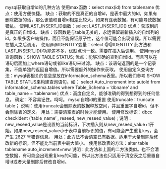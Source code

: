 mysql获取自增id的几种方法
使用max函数：select max(id) from tablename 
优点：使用方便快捷。
缺点：获取的不是真正的自增id，是表中最大的Id，如果有删除数据的话，那么该值和自增id相差比较大。如果有连表数据，有可能导致数据错乱。
使用LAST_INSERT_ID函数：select LAST_INSERT_ID()
优点：获取到的是真正的自增id。
缺点：该函数是与table无关的，永远保留最新插入的自增列的id。如果多客户端操作，而且不能保证原子性，这个值可能会出现错误。所以需要在插入之后调用。
使用@@IDENTITY变量：select @@IDENTITY 
此方法和LAST_INSERT_ID()功能差不多，优缺点也一致。需要在插入后调用。
使用mysql查询函数：SHOW TABLE STATUS; 
优点：能够准确的查到自增id。而且可以在语句后面加上where语句或者like语句来过滤。
缺点：该语句返回的是一个记录集，不能单独的返回自增值。所以需要额外的操作来获取。
使用自定义查询方法：mysql表相关的信息是放在information_schema表里。所以我们参考 SHOW TABLE STATUS来构建查询语句。如： 
select Auto_increment into autoId from information_schema.tables where Table_Schema = ‘dbname’ and table_name = ‘tablename’;
优点：高度自定义，能够准确的得到想得到的任何信息。
确定：不容易记住。呵呵。
mysql自增id的重置
使用truncate：truncate table； 
说明：使用truncate会删除表的数据释放空间，并且重置字自增id，但不会删除表的定义。
用处：需要清空表的时候才能使用。
使用修改标识：dbcc checkident (‘table_name’ , reseed, new_reseed_value) ; 
说明：new_reseed_value是设置的当前标识，下次插入则从new_reseed_value+1开始。如果new_reseed_value小于表中当前标识的值，有可能会产生重复key，会产生 2627 号错误信息。
用处：此方法不会清空已有数据。适用于大量删除后修改新的标识，但不能比当前表中最大值小。
使用修改表的方法：alter table tablename auto_increment=new 
说明：此方法和上面的二方法类似。也不会清空数据，有可能会出现重复key的可能，所以此方法也只适用于清空表之后重置自增id或者大量删除后修改自增id。